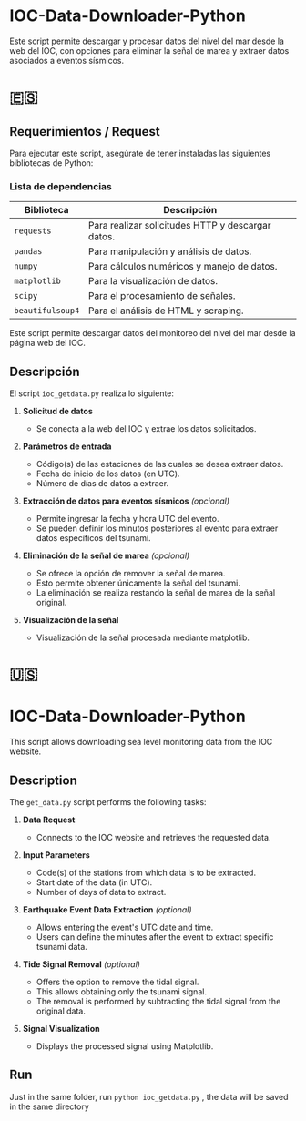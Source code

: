 # IOC-Data-Downloader-Python

Este script permite descargar y procesar datos del nivel del mar desde la web del IOC, con opciones para eliminar la señal de marea y extraer datos asociados a eventos sísmicos.  

# 🇪🇸 

## Requerimientos / Request

Para ejecutar este script, asegúrate de tener instaladas las siguientes bibliotecas de Python:

### Lista de dependencias

| Biblioteca       | Descripción |
|-----------------|------------|
| `requests`      | Para realizar solicitudes HTTP y descargar datos. |
| `pandas`        | Para manipulación y análisis de datos. |
| `numpy`         | Para cálculos numéricos y manejo de datos. |
| `matplotlib`    | Para la visualización de datos. |
| `scipy`         | Para el procesamiento de señales. |
| `beautifulsoup4` | Para el análisis de HTML y scraping. |




Este script permite descargar datos del monitoreo del nivel del mar desde la página web del IOC.

## Descripción

El script `ioc_getdata.py` realiza lo siguiente:

1. **Solicitud de datos**  
   - Se conecta a la web del IOC y extrae los datos solicitados.

2. **Parámetros de entrada**  
   - Código(s) de las estaciones de las cuales se desea extraer datos.  
   - Fecha de inicio de los datos (en UTC).  
   - Número de días de datos a extraer.  

3. **Extracción de datos para eventos sísmicos** *(opcional)*  
   - Permite ingresar la fecha y hora UTC del evento.  
   - Se pueden definir los minutos posteriores al evento para extraer datos específicos del tsunami.  

4. **Eliminación de la señal de marea** *(opcional)*  
   - Se ofrece la opción de remover la señal de marea.  
   - Esto permite obtener únicamente la señal del tsunami.  
   - La eliminación se realiza restando la señal de marea de la señal original.
5. **Visualización de la señal**
   - Visualización de la señal procesada mediante matplotlib.
# 🇺🇸

# IOC-Data-Downloader-Python

This script allows downloading sea level monitoring data from the IOC website.

## Description

The `get_data.py` script performs the following tasks:

1. **Data Request**  
   - Connects to the IOC website and retrieves the requested data.

2. **Input Parameters**  
   - Code(s) of the stations from which data is to be extracted.  
   - Start date of the data (in UTC).  
   - Number of days of data to extract.  

3. **Earthquake Event Data Extraction** *(optional)*  
   - Allows entering the event's UTC date and time.  
   - Users can define the minutes after the event to extract specific tsunami data.  

4. **Tide Signal Removal** *(optional)*  
   - Offers the option to remove the tidal signal.  
   - This allows obtaining only the tsunami signal.  
   - The removal is performed by subtracting the tidal signal from the original data.  

5. **Signal Visualization**  
   - Displays the processed signal using Matplotlib.  

## Run

Just in the same folder, run `python ioc_getdata.py` , the data will be saved in the same directory
